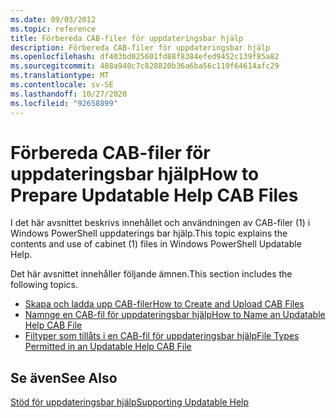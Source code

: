 ```yaml
---
ms.date: 09/03/2012
ms.topic: reference
title: Förbereda CAB-filer för uppdateringsbar hjälp
description: Förbereda CAB-filer för uppdateringsbar hjälp
ms.openlocfilehash: df403bd025601fd88f8384efed9452c139f85a82
ms.sourcegitcommit: 488a940c7c828820b36a6ba56c119f64614afc29
ms.translationtype: MT
ms.contentlocale: sv-SE
ms.lasthandoff: 10/27/2020
ms.locfileid: "92658899"
---
```

# <a name="how-to-prepare-updatable-help-cab-files"></a><span data-ttu-id="36019-103">Förbereda CAB-filer för uppdateringsbar hjälp</span><span class="sxs-lookup"><span data-stu-id="36019-103">How to Prepare Updatable Help CAB Files</span></span>

<span data-ttu-id="36019-104">I det här avsnittet beskrivs innehållet och användningen av CAB-filer (1) i Windows PowerShell uppdaterings bar hjälp.</span><span class="sxs-lookup"><span data-stu-id="36019-104">This topic explains the contents and use of cabinet (1) files in Windows PowerShell Updatable Help.</span></span>

<span data-ttu-id="36019-105">Det här avsnittet innehåller följande ämnen.</span><span class="sxs-lookup"><span data-stu-id="36019-105">This section includes the following topics.</span></span>

- [<span data-ttu-id="36019-106">Skapa och ladda upp CAB-filer</span><span class="sxs-lookup"><span data-stu-id="36019-106">How to Create and Upload CAB Files</span></span>](./how-to-create-and-upload-cab-files.md)
- [<span data-ttu-id="36019-107">Namnge en CAB-fil för uppdateringsbar hjälp</span><span class="sxs-lookup"><span data-stu-id="36019-107">How to Name an Updatable Help CAB File</span></span>](./how-to-name-an-updatable-help-cab-file.md)
- [<span data-ttu-id="36019-108">Filtyper som tillåts i en CAB-fil för uppdateringsbar hjälp</span><span class="sxs-lookup"><span data-stu-id="36019-108">File Types Permitted in an Updatable Help CAB File</span></span>](./file-types-permitted-in-an-updatable-help-cab-file.md)

## <a name="see-also"></a><span data-ttu-id="36019-109">Se även</span><span class="sxs-lookup"><span data-stu-id="36019-109">See Also</span></span>

[<span data-ttu-id="36019-110">Stöd för uppdateringsbar hjälp</span><span class="sxs-lookup"><span data-stu-id="36019-110">Supporting Updatable Help</span></span>](./supporting-updatable-help.md)
